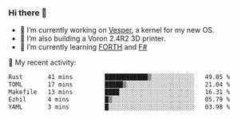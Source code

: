 ### Hi there 👋

<!--
**berkus/berkus** is a ✨ _special_ ✨ repository because its `README.md` (this file) appears on your GitHub profile.

Here are some ideas to get you started:

- 🔭 I’m currently working on ...
- 🌱 I’m currently learning ...
- 👯 I’m looking to collaborate on ...
- 🤔 I’m looking for help with ...
- 💬 Ask me about ...
- 📫 How to reach me: ...
- 😄 Pronouns: ...
- ⚡ Fun fact: ...
-->

- 🔭 I’m currently working on [Vesper](https://github.com/metta-systems/vesper), a kernel for my new OS.
- 🔭 I’m also building a Voron 2.4R2 3D printer.
- 🌱 I’m currently learning [FORTH](http://forth.com/starting-forth/) and [F#](https://fsharpforfunandprofit.com/)

💼 My recent activity:

<!--START_SECTION:waka-->

```txt
Rust       41 mins         ████████████▒░░░░░░░░░░░░   49.05 %
TOML       17 mins         █████▒░░░░░░░░░░░░░░░░░░░   21.04 %
Makefile   13 mins         ████░░░░░░░░░░░░░░░░░░░░░   16.31 %
Ezhil      4 mins          █▒░░░░░░░░░░░░░░░░░░░░░░░   05.79 %
YAML       3 mins          █░░░░░░░░░░░░░░░░░░░░░░░░   03.98 %
```

<!--END_SECTION:waka-->
